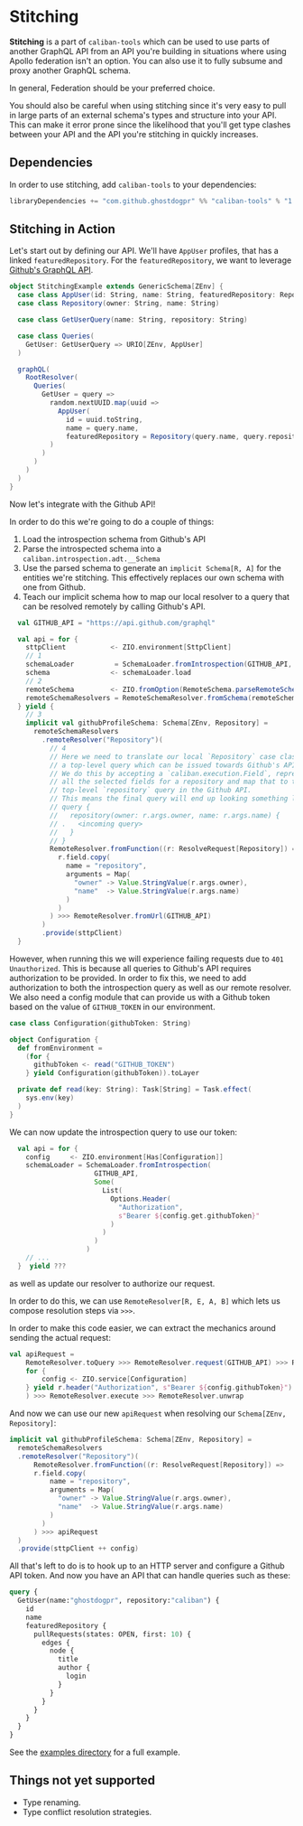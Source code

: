 # Stitching

**Stitching** is a part of `caliban-tools` which can be used to use parts of another GraphQL API from an API you're building in situations where using Apollo federation isn't an option. You can also use it to fully subsume and proxy another GraphQL schema.

In general, Federation should be your preferred choice.

You should also be careful when using stitching since it's very easy to pull in large parts of an external schema's types and structure into your API. This can make it error prone since the likelihood that you'll get type clashes between your API and the API you're stitching in quickly increases.

## Dependencies

In order to use stitching, add `caliban-tools` to your dependencies:

```scala
libraryDependencies += "com.github.ghostdogpr" %% "caliban-tools" % "1.3.2"
```

## Stitching in Action

Let's start out by defining our API. We'll have `AppUser` profiles, that has a linked `featuredRepository`. For the `featuredRepository`, we want to leverage [Github's GraphQL API](https://docs.github.com/en/graphql).

```scala
object StitchingExample extends GenericSchema[ZEnv] {
  case class AppUser(id: String, name: String, featuredRepository: Repository)
  case class Repository(owner: String, name: String)

  case class GetUserQuery(name: String, repository: String)

  case class Queries(
    GetUser: GetUserQuery => URIO[ZEnv, AppUser]
  )

  graphQL(
    RootResolver(
      Queries(
        GetUser = query =>
          random.nextUUID.map(uuid =>
            AppUser(
              id = uuid.toString,
              name = query.name,
              featuredRepository = Repository(query.name, query.repository)
          )
        )
      )
    )
  )
}
```

Now let's integrate with the Github API!

In order to do this we're going to do a couple of things:

1. Load the introspection schema from Github's API
1. Parse the introspected schema into a `caliban.introspection.adt.__Schema`
1. Use the parsed schema to generate an `implicit Schema[R, A]` for the entities we're stitching. This effectively replaces our own schema with one from Github.
1. Teach our implicit schema how to map our local resolver to a query that can be resolved remotely by calling Github's API.


```scala
  val GITHUB_API = "https://api.github.com/graphql"

  val api = for {
    sttpClient           <- ZIO.environment[SttpClient]
    // 1
    schemaLoader          = SchemaLoader.fromIntrospection(GITHUB_API, None)
    schema               <- schemaLoader.load
    // 2
    remoteSchema         <- ZIO.fromOption(RemoteSchema.parseRemoteSchema(schema))
    remoteSchemaResolvers = RemoteSchemaResolver.fromSchema(remoteSchema)
  } yield {
    // 3
    implicit val githubProfileSchema: Schema[ZEnv, Repository] =
      remoteSchemaResolvers
        .remoteResolver("Repository")(
          // 4
          // Here we need to translate our local `Repository` case class into
          // a top-level query which can be issued towards Github's API.
          // We do this by accepting a `caliban.execution.Field`, representing
          // all the selected fields for a repository and map that to the
          // top-level `repository` query in the Github API.
          // This means the final query will end up looking something like this:
          // query {
          //   repository(owner: r.args.owner, name: r.args.name) {
          // .   <incoming query>
          //   }
          // }
          RemoteResolver.fromFunction((r: ResolveRequest[Repository]) =>
            r.field.copy(
              name = "repository",
              arguments = Map(
                "owner" -> Value.StringValue(r.args.owner),
                "name"  -> Value.StringValue(r.args.name)
              )
            )
          ) >>> RemoteResolver.fromUrl(GITHUB_API)
        )
        .provide(sttpClient)
  }
```

However, when running this we will experience failing requests due to `401 Unauthorized`. This is because all queries to Github's API requires authorization to be provided. In order to fix this, we need to add authorization to both the introspection query as well as our remote resolver. We also need a config module that can provide us with a Github token based on the value of `GITHUB_TOKEN` in our environment.

```scala
case class Configuration(githubToken: String)

object Configuration {
  def fromEnvironment =
    (for {
      githubToken <- read("GITHUB_TOKEN")
    } yield Configuration(githubToken)).toLayer

  private def read(key: String): Task[String] = Task.effect(
    sys.env(key)
  )
}
```

We can now update the introspection query to use our token:

```scala
  val api = for {
    config     <- ZIO.environment[Has[Configuration]]
    schemaLoader = SchemaLoader.fromIntrospection(
                     GITHUB_API,
                     Some(
                       List(
                         Options.Header(
                           "Authorization",
                           s"Bearer ${config.get.githubToken}"
                         )
                       )
                     )
                   )
    // ...
  }  yield ???
```

as well as update our resolver to authorize our request.

In order to do this, we can use `RemoteResolver[R, E, A, B]` which lets us compose resolution steps via `>>>`.

In order to make this code easier, we can extract the mechanics around sending the actual request:

```scala
val apiRequest =
    RemoteResolver.toQuery >>> RemoteResolver.request(GITHUB_API) >>> RemoteResolver.fromFunctionM((r: HttpRequest) =>
    for {
        config <- ZIO.service[Configuration]
    } yield r.header("Authorization", s"Bearer ${config.githubToken}")
    ) >>> RemoteResolver.execute >>> RemoteResolver.unwrap
```

And now we can use our new `apiRequest` when resolving our `Schema[ZEnv, Repository]`:

```scala
implicit val githubProfileSchema: Schema[ZEnv, Repository] =
  remoteSchemaResolvers
  .remoteResolver("Repository")(
      RemoteResolver.fromFunction((r: ResolveRequest[Repository]) =>
      r.field.copy(
          name = "repository",
          arguments = Map(
            "owner" -> Value.StringValue(r.args.owner),
            "name"  -> Value.StringValue(r.args.name)
          )
        )
      ) >>> apiRequest
  )
  .provide(sttpClient ++ config)
```

All that's left to do is to hook up to an HTTP server and configure a Github API token. And now you have an API that can handle queries such as these:


```graphql
query {
  GetUser(name:"ghostdogpr", repository:"caliban") {
    id
    name
    featuredRepository {
      pullRequests(states: OPEN, first: 10) {
        edges {
          node {
            title
            author {
              login
            }
          }
        }
      }
    }
  }
}
```

See the [examples directory](https://github.com/ghostdogpr/caliban/tree/master/examples/src/main/scala/example/stitching) for a full example.

## Things not yet supported
- Type renaming.
- Type conflict resolution strategies.
